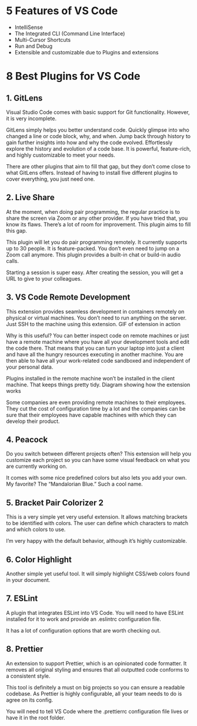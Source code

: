 # 5 Features of VS Code

- IntelliSense
- The Integrated CLI (Command Line Interface)
- Multi-Cursor Shortcuts
- Run and Debug
- Extensible and customizable due to Plugins and extensions


# 8 Best Plugins for VS Code

## 1. GitLens

Visual Studio Code comes with basic support for Git functionality. However, it is very incomplete.

GitLens simply helps you better understand code. Quickly glimpse into who changed a line or code block, why, and when. Jump back through history to gain further insights into how and why the code evolved. Effortlessly explore the history and evolution of a code base. It is powerful, feature-rich, and highly customizable to meet your needs.

There are other plugins that aim to fill that gap, but they don’t come close to what GitLens offers. Instead of having to install five different plugins to cover everything, you just need one.

## 2. Live Share

At the moment, when doing pair programming, the regular practice is to share the screen via Zoom or any other provider. If you have tried that, you know its flaws. There’s a lot of room for improvement. This plugin aims to fill this gap.

This plugin will let you do pair programming remotely. It currently supports up to 30 people. It is feature-packed. You don’t even need to jump on a Zoom call anymore. This plugin provides a built-in chat or build-in audio calls.

Starting a session is super easy. After creating the session, you will get a URL to give to your colleagues.

## 3. VS Code Remote Development

This extension provides seamless development in containers remotely on physical or virtual machines. You don’t need to run anything on the server. Just SSH to the machine using this extension.
GIF of extension in action

Why is this useful? You can better inspect code on remote machines or just have a remote machine where you have all your development tools and edit the code there. That means that you can turn your laptop into just a client and have all the hungry resources executing in another machine. You are then able to have all your work-related code sandboxed and independent of your personal data.

Plugins installed in the remote machine won’t be installed in the client machine. That keeps things pretty tidy.
Diagram showing how the extension works

Some companies are even providing remote machines to their employees. They cut the cost of configuration time by a lot and the companies can be sure that their employees have capable machines with which they can develop their product.

## 4. Peacock

Do you switch between different projects often? This extension will help you customize each project so you can have some visual feedback on what you are currently working on.

It comes with some nice predefined colors but also lets you add your own. My favorite? The “Mandalorian Blue.” Such a cool name.

## 5. Bracket Pair Colorizer 2

This is a very simple yet very useful extension. It allows matching brackets to be identified with colors. The user can define which characters to match and which colors to use.

I’m very happy with the default behavior, although it’s highly customizable.

## 6. Color Highlight

Another simple yet useful tool. It will simply highlight CSS/web colors found in your document.

## 7. ESLint

A plugin that integrates ESLint into VS Code. You will need to have ESLint installed for it to work and provide an .eslintrc configuration file.

It has a lot of configuration options that are worth checking out.

## 8. Prettier

An extension to support Prettier, which is an opinionated code formatter. It removes all original styling and ensures that all outputted code conforms to a consistent style.

This tool is definitely a must on big projects so you can ensure a readable codebase. As Prettier is highly configurable, all your team needs to do is agree on its config.

You will need to tell VS Code where the .prettierrc configuration file lives or have it in the root folder.
